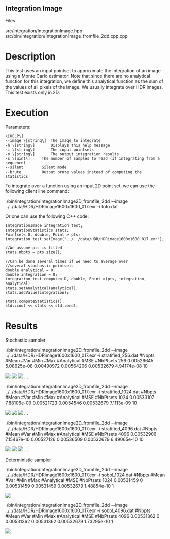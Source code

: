 Integration Image
-----------------

Files

src/integration/IntegrationImage.hpp  
src/bin/integration/IntegrationImage\_fromfile\_2dd.cpp.cpp

Description
===========

This test uses an input pointset to approximate the integration of an image using a Monte Carlo estimator. Note that since there are no analytical function for this integration, we define this analytical function as the sum of the values of all pixels of the image. We usually integrate over HDR images. This test exists only in 2D.

Execution
=========

Parameters:  

	\[HELP\]
	--image \[string\]	The image to integrate
	-h \[string\]		Displays this help message
	-i \[string\]		The input pointsets
	-o \[string\]		The output integration results
	-s \[uint\]		The number of samples to read (if integrating from a sequence)
	--silent 		Silent mode
	--brute 		Output brute values instead of computing the statistics
			

To integrate over a function using an input 2D point set, we can use the following client line command:

 ./bin/integration/IntegrationImage2D\_fromfile\_2dd --image ../../data/HDR/HDRimage1600x1600\_017.exr -i toto.dat 

Or one can use the following C++ code:

    
    IntegrationImage integration_test;
    IntegrationStatistics stats;
    Pointset< D, double, Point > pts;
    integration_test.setImage("../../data/HDR/HDRimage1600x1600_017.exr");
    
    //We assume pts is filled
    stats.nbpts = pts.size();
    
    //Can be done several times if we need to average over
    //several stochastic pointsets
    double analytical = 0;
    double integration = 0;
    integration_test.compute< D, double, Point >(pts, integration, analytical)
    stats.setAnalytical(analytical);
    stats.addValue(integration);
    
    stats.computeStatistics();
    std::cout << stats << std::endl;
    			

Results
=======

Stochastic sampler

./bin/integration/IntegrationImage2D\_fromfile\_2dd --image ../../data/HDR/HDRimage1600x1600\_017.exr -i stratified\_256.dat
#Nbpts	#Mean		#Var		#Min		#Max		#Analytical	#MSE		#NbPtsets
256	0.00526645	5.08625e-08	0.00490972	0.00564206	0.00532679	4.94174e-08	10 

[![](data/image/integration_1_256.png)](data/image/integration_1_256.png) [![](data/image/integration_2_256.png)](data/image/integration_2_256.png) [![](data/image/integration_3_256.png)](data/image/integration_3_256.png) ...

./bin/integration/IntegrationImage2D\_fromfile\_2dd --image ../../data/HDR/HDRimage1600x1600\_017.exr -i stratified\_1024.dat
#Nbpts	#Mean		#Var		#Min		#Max		#Analytical	#MSE		#NbPtsets
1024	0.00533107	7.88106e-09	0.00521723	0.0054546	0.00532679	7.1113e-09	10 

[![](data/image/integration_1_1024.png)](data/image/integration_1_1024.png) [![](data/image/integration_2_1024.png)](data/image/integration_2_1024.png) [![](data/image/integration_3_1024.png)](data/image/integration_3_1024.png) ...

./bin/integration/IntegrationImage2D\_fromfile\_2dd --image ../../data/HDR/HDRimage1600x1600\_017.exr -i stratified\_4096.dat
#Nbpts	#Mean		#Var		#Min		#Max		#Analytical	#MSE		#NbPtsets
4096	0.00532906	7.15467e-10	0.00527126	0.00536509	0.00532679	6.49065e-10	10 

[![](data/image/integration_1_4096.png)](data/image/integration_1_4096.png) [![](data/image/integration_2_4096.png)](data/image/integration_2_4096.png) [![](data/image/integration_3_4096.png)](data/image/integration_3_4096.png) ...

Deterministic sampler

./bin/integration/IntegrationImage2D\_fromfile\_2dd --image ../../data/HDR/HDRimage1600x1600\_017.exr -i sobol\_1024.dat
#Nbpts	#Mean		#Var	#Min		#Max		#Analytical	#MSE		#NbPtsets
1024	0.00531459	0	0.00531459	0.00531459	0.00532679	1.48854e-10	1 

[![](data/image/integration_1024.png)](data/image/integration_1024.png)

./bin/integration/IntegrationImage2D\_fromfile\_2dd --image ../../data/HDR/HDRimage1600x1600\_017.exr -i sobol\_4096.dat
#Nbpts	#Mean		#Var	#Min		#Max		#Analytical	#MSE		#NbPtsets
4096	0.00531362	0	0.00531362	0.00531362	0.00532679	1.73295e-10	1 

[![](data/image/integration_4096.png)](data/image/integration_4096.png)